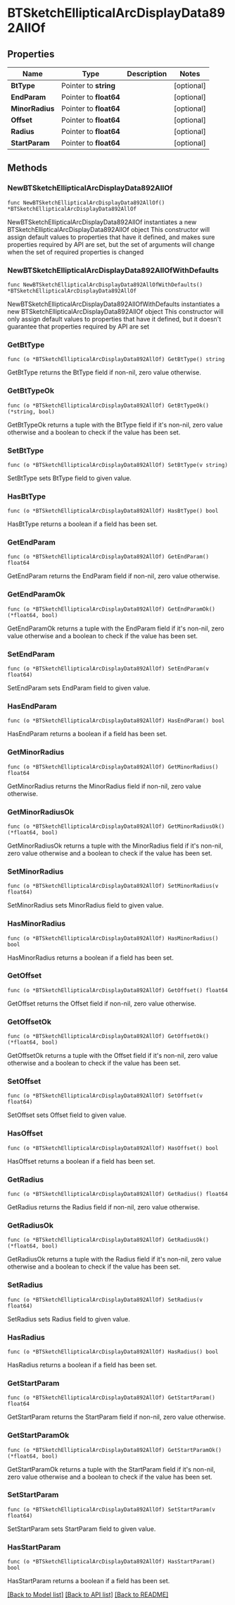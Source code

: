# BTSketchEllipticalArcDisplayData892AllOf

## Properties

Name | Type | Description | Notes
------------ | ------------- | ------------- | -------------
**BtType** | Pointer to **string** |  | [optional] 
**EndParam** | Pointer to **float64** |  | [optional] 
**MinorRadius** | Pointer to **float64** |  | [optional] 
**Offset** | Pointer to **float64** |  | [optional] 
**Radius** | Pointer to **float64** |  | [optional] 
**StartParam** | Pointer to **float64** |  | [optional] 

## Methods

### NewBTSketchEllipticalArcDisplayData892AllOf

`func NewBTSketchEllipticalArcDisplayData892AllOf() *BTSketchEllipticalArcDisplayData892AllOf`

NewBTSketchEllipticalArcDisplayData892AllOf instantiates a new BTSketchEllipticalArcDisplayData892AllOf object
This constructor will assign default values to properties that have it defined,
and makes sure properties required by API are set, but the set of arguments
will change when the set of required properties is changed

### NewBTSketchEllipticalArcDisplayData892AllOfWithDefaults

`func NewBTSketchEllipticalArcDisplayData892AllOfWithDefaults() *BTSketchEllipticalArcDisplayData892AllOf`

NewBTSketchEllipticalArcDisplayData892AllOfWithDefaults instantiates a new BTSketchEllipticalArcDisplayData892AllOf object
This constructor will only assign default values to properties that have it defined,
but it doesn't guarantee that properties required by API are set

### GetBtType

`func (o *BTSketchEllipticalArcDisplayData892AllOf) GetBtType() string`

GetBtType returns the BtType field if non-nil, zero value otherwise.

### GetBtTypeOk

`func (o *BTSketchEllipticalArcDisplayData892AllOf) GetBtTypeOk() (*string, bool)`

GetBtTypeOk returns a tuple with the BtType field if it's non-nil, zero value otherwise
and a boolean to check if the value has been set.

### SetBtType

`func (o *BTSketchEllipticalArcDisplayData892AllOf) SetBtType(v string)`

SetBtType sets BtType field to given value.

### HasBtType

`func (o *BTSketchEllipticalArcDisplayData892AllOf) HasBtType() bool`

HasBtType returns a boolean if a field has been set.

### GetEndParam

`func (o *BTSketchEllipticalArcDisplayData892AllOf) GetEndParam() float64`

GetEndParam returns the EndParam field if non-nil, zero value otherwise.

### GetEndParamOk

`func (o *BTSketchEllipticalArcDisplayData892AllOf) GetEndParamOk() (*float64, bool)`

GetEndParamOk returns a tuple with the EndParam field if it's non-nil, zero value otherwise
and a boolean to check if the value has been set.

### SetEndParam

`func (o *BTSketchEllipticalArcDisplayData892AllOf) SetEndParam(v float64)`

SetEndParam sets EndParam field to given value.

### HasEndParam

`func (o *BTSketchEllipticalArcDisplayData892AllOf) HasEndParam() bool`

HasEndParam returns a boolean if a field has been set.

### GetMinorRadius

`func (o *BTSketchEllipticalArcDisplayData892AllOf) GetMinorRadius() float64`

GetMinorRadius returns the MinorRadius field if non-nil, zero value otherwise.

### GetMinorRadiusOk

`func (o *BTSketchEllipticalArcDisplayData892AllOf) GetMinorRadiusOk() (*float64, bool)`

GetMinorRadiusOk returns a tuple with the MinorRadius field if it's non-nil, zero value otherwise
and a boolean to check if the value has been set.

### SetMinorRadius

`func (o *BTSketchEllipticalArcDisplayData892AllOf) SetMinorRadius(v float64)`

SetMinorRadius sets MinorRadius field to given value.

### HasMinorRadius

`func (o *BTSketchEllipticalArcDisplayData892AllOf) HasMinorRadius() bool`

HasMinorRadius returns a boolean if a field has been set.

### GetOffset

`func (o *BTSketchEllipticalArcDisplayData892AllOf) GetOffset() float64`

GetOffset returns the Offset field if non-nil, zero value otherwise.

### GetOffsetOk

`func (o *BTSketchEllipticalArcDisplayData892AllOf) GetOffsetOk() (*float64, bool)`

GetOffsetOk returns a tuple with the Offset field if it's non-nil, zero value otherwise
and a boolean to check if the value has been set.

### SetOffset

`func (o *BTSketchEllipticalArcDisplayData892AllOf) SetOffset(v float64)`

SetOffset sets Offset field to given value.

### HasOffset

`func (o *BTSketchEllipticalArcDisplayData892AllOf) HasOffset() bool`

HasOffset returns a boolean if a field has been set.

### GetRadius

`func (o *BTSketchEllipticalArcDisplayData892AllOf) GetRadius() float64`

GetRadius returns the Radius field if non-nil, zero value otherwise.

### GetRadiusOk

`func (o *BTSketchEllipticalArcDisplayData892AllOf) GetRadiusOk() (*float64, bool)`

GetRadiusOk returns a tuple with the Radius field if it's non-nil, zero value otherwise
and a boolean to check if the value has been set.

### SetRadius

`func (o *BTSketchEllipticalArcDisplayData892AllOf) SetRadius(v float64)`

SetRadius sets Radius field to given value.

### HasRadius

`func (o *BTSketchEllipticalArcDisplayData892AllOf) HasRadius() bool`

HasRadius returns a boolean if a field has been set.

### GetStartParam

`func (o *BTSketchEllipticalArcDisplayData892AllOf) GetStartParam() float64`

GetStartParam returns the StartParam field if non-nil, zero value otherwise.

### GetStartParamOk

`func (o *BTSketchEllipticalArcDisplayData892AllOf) GetStartParamOk() (*float64, bool)`

GetStartParamOk returns a tuple with the StartParam field if it's non-nil, zero value otherwise
and a boolean to check if the value has been set.

### SetStartParam

`func (o *BTSketchEllipticalArcDisplayData892AllOf) SetStartParam(v float64)`

SetStartParam sets StartParam field to given value.

### HasStartParam

`func (o *BTSketchEllipticalArcDisplayData892AllOf) HasStartParam() bool`

HasStartParam returns a boolean if a field has been set.


[[Back to Model list]](../README.md#documentation-for-models) [[Back to API list]](../README.md#documentation-for-api-endpoints) [[Back to README]](../README.md)


